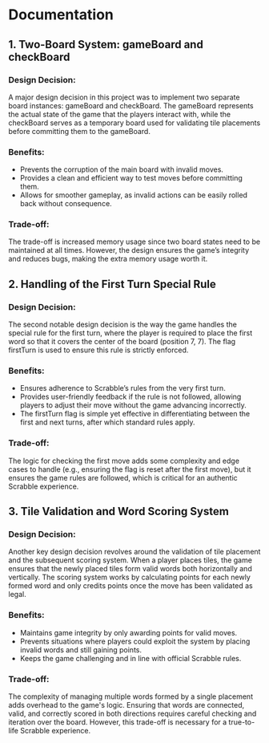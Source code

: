 # Documentation
## 1. Two-Board System: gameBoard and checkBoard
### Design Decision: 
A major design decision in this project was to implement two separate board instances: gameBoard and checkBoard. The gameBoard represents the actual state of the game that the players interact with, while the checkBoard serves as a temporary board used for validating tile placements before committing them to the gameBoard.

### Benefits:

- Prevents the corruption of the main board with invalid moves.
- Provides a clean and efficient way to test moves before committing them.
- Allows for smoother gameplay, as invalid actions can be easily rolled back without consequence.

### Trade-off: 
The trade-off is increased memory usage since two board states need to be maintained at all times. However, the design ensures the game’s integrity and reduces bugs, making the extra memory usage worth it.

## 2. Handling of the First Turn Special Rule
 
### Design Decision: 
The second notable design decision is the way the game handles the special rule for the first turn, where the player is required to place the first word so that it covers the center of the board (position 7, 7). The flag firstTurn is used to ensure this rule is strictly enforced.

### Benefits:

- Ensures adherence to Scrabble’s rules from the very first turn.
- Provides user-friendly feedback if the rule is not followed, allowing players to adjust their move without the game advancing incorrectly.
- The firstTurn flag is simple yet effective in differentiating between the first and next turns, after which standard rules apply.

### Trade-off: 
The logic for checking the first move adds some complexity and edge cases to handle (e.g., ensuring the flag is reset after the first move), but it ensures the game rules are followed, which is critical for an authentic Scrabble experience.

## 3. Tile Validation and Word Scoring System

### Design Decision: 
Another key design decision revolves around the validation of tile placement and the subsequent scoring system. When a player places tiles, the game ensures that the newly placed tiles form valid words both horizontally and vertically. The scoring system works by calculating points for each newly formed word and only credits points once the move has been validated as legal.

### Benefits:

- Maintains game integrity by only awarding points for valid moves.
- Prevents situations where players could exploit the system by placing invalid words and still gaining points.
- Keeps the game challenging and in line with official Scrabble rules.

### Trade-off: 
The complexity of managing multiple words formed by a single placement adds overhead to the game's logic. Ensuring that words are connected, valid, and correctly scored in both directions requires careful checking and iteration over the board. However, this trade-off is necessary for a true-to-life Scrabble experience.